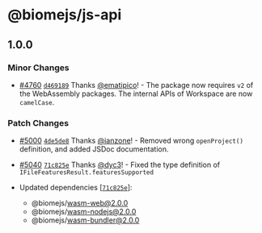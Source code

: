 # @biomejs/js-api

## 1.0.0

### Minor Changes

- [#4760](https://github.com/biomejs/biome/pull/4760) [`d469189`](https://github.com/biomejs/biome/commit/d469189298a2358989ee7e906b840f1d30fe5ad5) Thanks [@ematipico](https://github.com/ematipico)! - The package now requires `v2` of the WebAssembly packages. The internal APIs of Workspace are now `camelCase`.

### Patch Changes

- [#5000](https://github.com/biomejs/biome/pull/5000) [`4de5de8`](https://github.com/biomejs/biome/commit/4de5de82d7ee75f8a00836e8bd0f024ee029d01b) Thanks [@ianzone](https://github.com/ianzone)! - Removed wrong `openProject()` definition, and added JSDoc documentation.

- [#5040](https://github.com/biomejs/biome/pull/5040) [`71c825e`](https://github.com/biomejs/biome/commit/71c825e65e58fc1937b55b4f26edafdd183a50f3) Thanks [@dyc3](https://github.com/dyc3)! - Fixed the type definition of `IFileFeaturesResult.featuresSupported`

- Updated dependencies [[`71c825e`](https://github.com/biomejs/biome/commit/71c825e65e58fc1937b55b4f26edafdd183a50f3)]:
  - @biomejs/wasm-web@2.0.0
  - @biomejs/wasm-nodejs@2.0.0
  - @biomejs/wasm-bundler@2.0.0
